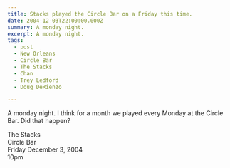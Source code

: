 ```yaml
---
title: Stacks played the Circle Bar on a Friday this time.
date: 2004-12-03T22:00:00.000Z
summary: A monday night.
excerpt: A monday night.
tags:
  - post 
  - New Orleans
  - Circle Bar
  - The Stacks
  - Chan
  - Trey Ledford
  - Doug DeRienzo

---
```


A monday night. I think for a month we played every Monday at the Circle Bar. Did that happen?






























The Stacks<br />
Circle Bar<br />
Friday December 3, 2004<br />
10pm<br />